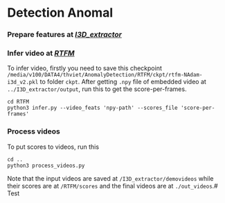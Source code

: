 # Detection Anomal

### Prepare features at [***I3D_extractor***](./I3D_extractor/)

### Infer video at [***RTFM***](./RTFM)
To infer video, firstly you need to save this checkpoint `/media/v100/DATA4/thviet/AnomalyDetection/RTFM/ckpt/rtfm-NAdam-i3d_v2.pkl` to folder `ckpt`.
After getting `.npy` file of embedded video at `../I3D_extractor/output`, run this to get the score-per-frames.
```shell
cd RTFM
python3 infer.py --video_feats 'npy-path' --scores_file 'score-per-frames'
```

### Process videos
To put scores to videos, run this
```shell
cd ..
python3 process_videos.py
```
Note that the input videos are saved at `/I3D_extractor/demovideos` while their scores are at `/RTFM/scores` and the final videos are at `./out_videos`.# Test
